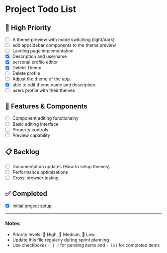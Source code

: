 # Project Todo List

## 🚀 High Priority

- [ ] A theme preview with mode switching (light/dark)
- [ ] add appsidebar components to the theme preview
- [ ] Landing page implementation
- [x] Description and username
- [x] personal profile editor
- [x] Delete Theme
- [ ] Delete profile
- [ ] Adjust the theme of the app.
- [x] able to edit theme name and description.
- [ ] users profile with their themes

## 🔧 Features & Components

- [ ] Component editing functionality
- [ ] Basic editing interface
- [ ] Property controls
- [ ] Preview capability

## 📋 Backlog

- [ ] Documentation updates (How to setup themes)
- [ ] Performance optimizations
- [ ] Cross-browser testing

## ✅ Completed

<!-- Move items here when done -->

- [x] Initial project setup

---

### Notes

- Priority levels: 🚀 High, 🔄 Medium, 🐢 Low
- Update this file regularly during sprint planning
- Use checkboxes `- [ ]` for pending items and `- [x]` for completed items
